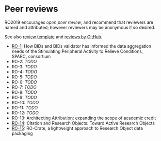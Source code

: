 # Peer reviews

RO2019 encourages _open peer review_, and recommend that reviewers are named and attributed; however reviewers may be anonymous if so desired. 

See also [review template](/reviews/template) and [reviews by GitHub](https://github.com/researchobject/ro2019/issues).


* [RO-1](1): How BIDs and BIDs validator has informed the data aggregation needs of the Stimulating Peripheral Activity to Relieve Conditions, SPARC, consortium
* RO-2: _TODO_
* RO-3: _TODO_
* RO-4: _TODO_
* RO-5: _TODO_
* RO-6: _TODO_
* RO-7: _TODO_
* RO-8: _TODO_
* RO-9: _TODO_
* RO-10: _TODO_
* RO-11: _TODO_
* RO-12: _TODO_
* [RO-13](13): Architecting Attribution: expanding the scope of academic credit
* [RO-14](https://github.com/researchobject/ro2019/issues/2): Citation and Research Objects: Toward Active Research Objects
* [RO-15](https://github.com/researchobject/ro2019/issues/3): RO-Crate, a lightweight approach to Research Object data packaging